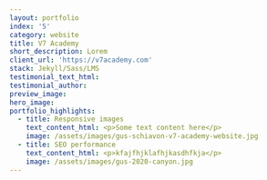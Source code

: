 ```yaml
---
layout: portfolio
index: '5'
category: website
title: V7 Academy
short_description: Lorem
client_url: 'https://v7academy.com'
stack: Jekyll/Sass/LMS
testimonial_text_html:
testimonial_author:
preview_image:
hero_image:
portfolio_highlights:
  - title: Responsive images
    text_content_html: <p>Some text content here</p>
    image: /assets/images/gus-schiavon-v7-academy-website.jpg
  - title: SEO performance
    text_content_html: <p>kfajfhjklafhjkasdhfkja</p>
    image: /assets/images/gus-2020-canyon.jpg
---
```


